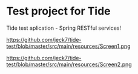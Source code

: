# Test project for Tide
Tide test aplication - Spring RESTful services!

https://github.com/jeck7/tide-test/blob/master/src/main/resources/Screen1.png

https://github.com/jeck7/tide-test/blob/master/src/main/resources/Screen2.png


